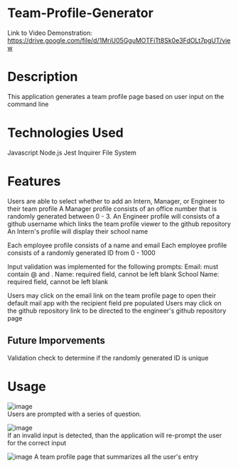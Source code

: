 # Team-Profile-Generator

Link to Video Demonstration: https://drive.google.com/file/d/1MriU05GguMOTFiTt8Sk0e3FdOLt7pgUT/view

# Description
This application generates a team profile page based on user input on the command line

# Technologies Used
Javascript
Node.js
  Jest
  Inquirer
  File System

# Features
Users are able to select whether to add an Intern, Manager, or Engineer to their team profile
A Manager profile consists of an office number that is randomly generated between 0 - 3.
An Engineer profile will consists of a github username which links the team profile viewer to the github repository
An Intern's profile will display their school name

Each employee profile consists of a name and email
Each employee profile consists of a randomly generated ID from 0 - 1000

Input validation was implemented for the following prompts:
    Email: must contain @ and .
    Name: required field, cannot be left blank
    School Name: required field, cannot be left blank
    
Users may click on the email link on the team profile page to open their default mail app with the recipient field pre populated
Users may click on the github repository link to be directed to the engineer's github repository page

## Future Imporvements
Validation check to determine if the randomly generated ID is unique

# Usage
![image](https://user-images.githubusercontent.com/101683611/178546278-31bf9c1a-a550-40d4-8fb3-349a45fe88ec.png)</br>
Users are prompted with a series of question.

![image](https://user-images.githubusercontent.com/101683611/178546599-02ee913e-6a0c-43ff-87a8-748a8feb0e1c.png)</br>
If an invalid input is detected, than the application will re-prompt the user for the correct input

![image](https://user-images.githubusercontent.com/101683611/178548137-1358c312-23ac-42e0-97b4-f6a55ecfec88.png)
A team profile page that summarizes all the user's entry

